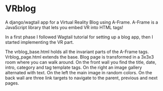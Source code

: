 # VRblog
A django/wagtail app for a Virtual Reality Blog using A-Frame.
A-Frame is a JavaScript library that lets you embed VR into HTML tags!

In a first phase I followed Wagtail tutorial for setting up a blog app, then I
started implementing the VR part.

The vrblog_base.html holds all the invariant parts of the A-Frame tags.
Vrblog_page.html extends the base. Blog page is transformed in a 3x3x3 room
where you can walk around. On the front wall you find the title, date, intro,
category and tag template tags. On the right an image gallery alternated with text.
On the left the main image in random colors. On the back wall are three link
targets to navigate to the parent, previous and next pages.
